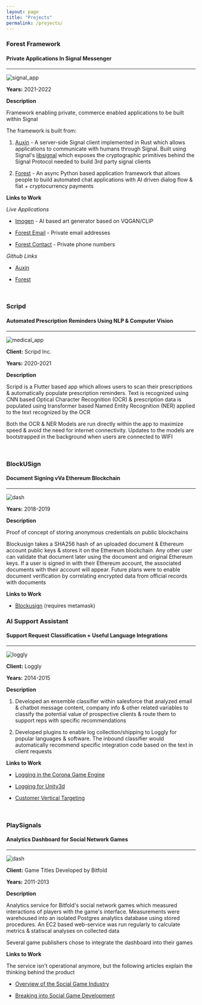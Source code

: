 ```yaml
---
layout: page
title: "Projects"
permalink: /projects/
---
```


### Forest Framework

#### Private Applications In Signal Messenger
----

![signal_app]({{site.baseurl}}/images/signal_app.jpeg)

**Years:** 2021-2022

**Description**

Framework enabling private, commerce enabled applications to be built within Signal

The framework is built from:

1. [Auxin](https://github.com/mobilecoinofficial/auxin) - A server-side Signal client implemented in Rust which allows applications to communicate with humans through Signal. Built using Signal's [libsignal](https://github.com/signalapp/libsignal) which exposes the cryptographic primitives behind the Signal Protocol needed to build 3rd party signal clients

2. [Forest](https://github.com/mobilecoinofficial/forest) - An async Python based application framework that allows people to build automated chat applications with AI driven dialog flow & fiat + cryptocurrency payments

**Links to Work**

*Live Applications*

* [Imogen](https://signal.group/#CjQKIBMsSPcIQYNjlSA1C1NqvapdjiZX31bdrCpH4ZI9BbwEEhAHOP7DVF1GjizAzYmOnDcY) - AI based art generator based on VQGAN/CLIP

* [Forest Email](https://signal.me/#p/+16266690001) - Private email addresses

* [Forest Contact](https://signal.me/#p/+447888866969) - Private phone numbers

*Github Links*

* [Auxin](https://github.com/mobilecoinofficial/auxin)

* [Forest](https://github.com/mobilecoinofficial/forest)

<br>

### Scripd

#### Automated Prescription Reminders Using NLP & Computer Vision
----

![medical_app]({{site.baseurl}}/images/medical_compressed.png)

**Client:** Scripd Inc.

**Years:** 2020-2021

**Description**

Scripd is a Flutter based app which allows users to scan their prescriptions & automatically populate prescription reminders. Text is recognized using CNN based Optical Character Recognition (OCR) & prescription data is populated using transformer based Named Entity Recognition (NER) applied to the text recognized by the OCR

Both the OCR & NER Models are run directly within the app to maximize speed & avoid the need for internet connectivity. Updates to the models are bootstrapped in the background when users are connected to WIFI

<br>

### BlockUSign

#### Document Signing vVa Ethereum Blockchain
----

![dash]({{site.baseurl}}/images/blockchain.png)

**Years:** 2018-2019

**Description**

Proof of concept of storing anonymous credentials on public blockchains

Blockusign takes a SHA256 hash of an uploaded document & Ethereum account public keys & stores it on the Ethereum blockchain. Any other user can validate that document later using the document and original Ethereum keys. If a user is signed in with their Ethereum account, the associated documents with their account will appear. Future plans were to enable document verification by correlating encrypted data from official records with documents

**Links to Work**

* [Blockusign](https://iamalwaysuncomfortable.github.io/dapp_testing_range/) (requires metamask)

### AI Support Assistant

#### Support Request Classification + Useful Language Integrations
----

![loggly]({{site.baseurl}}/images/loggly.png)

**Client:** Loggly

**Years:** 2014-2015

**Description**

1. Developed an ensemble classifier within salesforce that analyzed email & chatbot message content, company info & other related variables to classify the potential value of prospective clients & route them to support reps with specific recommendations

2. Developed plugins to enable log collection/shipping to Loggly for popular languages & software. The inbound classifier would automatically recommend specific integration code based on the text in client requests

**Links to Work** 

* [Logging in the Corona Game Engine](https://www.loggly.com/blog/logging-from-game-engines-part-two-logging-in-the-corona-sdk/)

* [Logging for Unity3d](https://www.loggly.com/blog/logging-in-unity3d/)

* [Customer Vertical Targeting](http://www.gamesauce.biz/2014/09/10/a-comprehensive-analysis-of-the-tools-that-support-mobile-game-development-part-1/)

<br>

### PlaySignals

#### Analytics Dashboard for Social Network Games
----

![dash]({{site.baseurl}}/images/research.gif)

**Client:** Game Titles Developed by Bitfold

**Years:** 2011-2013

**Description**

Analytics service for Bitfold's social network games which measured interactions of players with the game's interface. Measurements were warehoused into an isolated Postgres analytics database using stored procedures. An EC2 based web-service was run regularly to calculate metrics & statiscal analyses on collected data

Several game publishers chose to integrate the dashboard into their games

**Links to Work**

The service isn't operational anymore, but the following articles explain the thinking behind the product

* [Overview of the Social Game Industry](https://www.slideshare.net/Bitfold/social-facebook-game-space-at-a-glance)

* [Breaking into Social Game Development](https://www.adweek.com/digital/breaking-into-social-gaming-a-must-read-guide-to-entering-the-facebook-game-space/)

<br>
